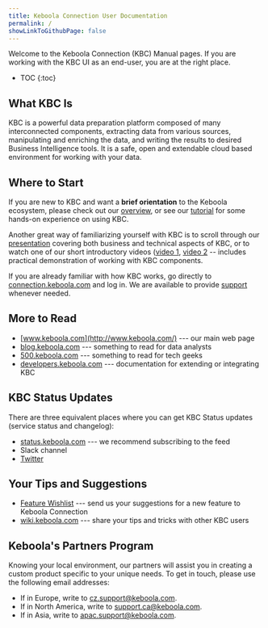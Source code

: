 ```yaml
---
title: Keboola Connection User Documentation
permalink: /
showLinkToGithubPage: false
---
```


Welcome to the Keboola Connection (KBC) Manual pages.
If you are working with the KBC UI as an end-user, you are at the right place.

* TOC
{:toc}

## What KBC Is

KBC is a powerful data preparation platform composed of many interconnected components, 
extracting data from various sources, 
manipulating and enriching the data, and writing the results to desired Business Intelligence tools. 
It is a safe, open and extendable cloud based environment for working with your data.

## Where to Start

If you are new to KBC and want a **brief orientation** to the Keboola ecosystem, please check out our [overview](/overview/), 
or see our [tutorial](/tutorial/) for some hands-on experience on using KBC. 

Another great way of familiarizing yourself with KBC is to scroll through 
our [presentation](kbc-intro.pdf) covering both business and technical aspects of KBC, 
or to watch one of our short introductory videos ([video 1](https://www.youtube.com/watch?v=QW09kyEjrJA&amp=&t=4s), 
[video 2](https://www.youtube.com/watch?v=g-VBfkV4xfc&t=62s) -- includes practical demonstration of working with KBC components.

If you are already familiar with how KBC works, go directly to [connection.keboola.com](https://connection.keboola.com) 
and log in. We are available to provide [support](/management/support/) whenever needed.

## More to Read

- [www.keboola.com](http://www.keboola.com/) --- our main web page
- [blog.keboola.com](http://blog.keboola.com/) --- something to read for data analysts
- [500.keboola.com](https://500.keboola.com/) --- something to read for tech geeks
- [developers.keboola.com](https://developers.keboola.com) --- documentation for extending or integrating KBC

## KBC Status Updates

There are three equivalent places where you can get KBC Status updates (service status and changelog):

- [status.keboola.com](http://status.keboola.com/) --- we recommend subscribing to the feed
- Slack channel
- [Twitter](https://twitter.com/keboola_support)

## Your Tips and Suggestions

- [Feature Wishlist](https://portal.productboard.com/ltulbdlwnurf2accjn3ukkww) --- send us your suggestions for a new feature to Keboola Connection
- [wiki.keboola.com](http://wiki.keboola.com/) --- share your tips and tricks with other KBC users 

## Keboola's Partners Program

Knowing your local environment, our partners will assist you in creating a custom product 
specific to your unique needs. To get in touch, please use the following email addresses:

- If in Europe, write to [cz.support@keboola.com](mailto:cz.support@keboola.com).
- If in North America, write to [support.ca@keboola.com](mailto:support.ca@keboola.com).
- If in Asia, write to [apac.support@keboola.com](mailto:apac.support@keboola.com).




